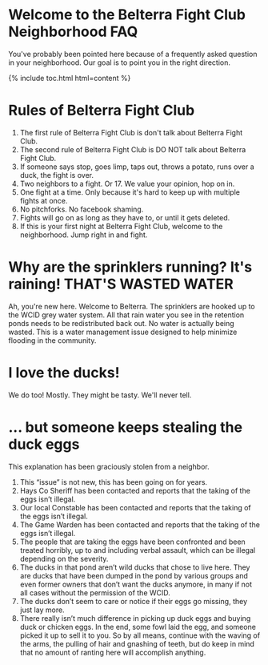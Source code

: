# Welcome to the Belterra Fight Club Neighborhood FAQ
You've probably been pointed here because of a frequently asked question in your neighborhood. Our goal is to point you in the right direction.

{% include toc.html html=content %}

# Rules of Belterra Fight Club 

1. The first rule of Belterra Fight Club is don't talk about Belterra Fight Club.
2. The second rule of Belterra Fight Club is DO NOT talk about Belterra Fight Club.
3. If someone says stop, goes limp, taps out, throws a potato, runs over a duck, the fight is over.
4. Two neighbors to a fight. Or 17. We value your opinion, hop on in.
5. One fight at a time. Only because it's hard to keep up with multiple fights at once.
6. No pitchforks. No facebook shaming.
7. Fights will go on as long as they have to, or until it gets deleted.
8. If this is your first night at Belterra Fight Club, welcome to the neighborhood. Jump right in and fight.

# Why are the sprinklers running? It's raining! THAT'S WASTED WATER

Ah, you're new here. Welcome to Belterra. The sprinklers are hooked up to the WCID grey water system. All that rain water you see in the retention ponds needs to be redistributed back out. No water is actually being wasted. This is a water management issue designed to help minimize flooding in the community.

# I love the ducks! 

We do too! Mostly. They might be tasty. We'll never tell.

# ... but someone keeps stealing the duck eggs

This explanation has been graciously stolen from a neighbor.

1. This “issue” is not new, this has been going on for years.
2. Hays Co Sheriff has been contacted and reports that the taking of the eggs isn’t illegal.
3. Our local Constable has been contacted and reports that the taking of the eggs isn’t illegal.
4. The Game Warden has been contacted and reports that the taking of the eggs isn’t illegal.
5. The people that are taking the eggs have been confronted and been treated horribly, up to and including verbal assault, which can be illegal depending on the severity.
6. The ducks in that pond aren’t wild ducks that chose to live here. They are ducks that have been dumped in the pond by various groups and even former owners that don’t want the ducks anymore, in many if not all cases without the permission of the WCID.
7. The ducks don’t seem to care or notice if their eggs go missing, they just lay more.
8. There really isn’t much difference in picking up duck eggs and buying duck or chicken eggs. In the end, some fowl laid the egg, and someone picked it up to sell it to you.
So by all means, continue with the waving of the arms, the pulling of hair and gnashing of teeth, but do keep in mind that no amount of ranting here will accomplish anything.
